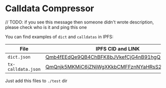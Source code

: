 # Calldata Compressor

// TODO: if you see this message then someone didn't wrote description, please check who is it and ping this one

You can find examples of `dict` and `calldatas` in IPFS:

| File  | IPFS CID and LINK |
| ------------- | ------------- |
| `dict.json`  | [Qmb4fEEdQe9QB4ChBFK8bJVkefCjG4nB91hgQ2kcKsKGWK](https://ipfs.filebase.io/ipfs/Qmb4fEEdQe9QB4ChBFK8bJVkefCjG4nB91hgQ2kcKsKGWK)  |
| `tx-calldata.json`  | [QmQnjk5MKMiC6jZNjWgXKkbCMFFznNYaHRsS281jV94wpe](https://ipfs.filebase.io/ipfs/QmQnjk5MKMiC6jZNjWgXKkbCMFFznNYaHRsS281jV94wpe)  |

Just add this files to `./test` dir
